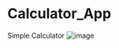 # Calculator_App
Simple Calculator
![image](https://github.com/MinaVictor1/Calculator_App/assets/107629210/6016b374-82d4-455e-ae01-550e0d7e6755)



